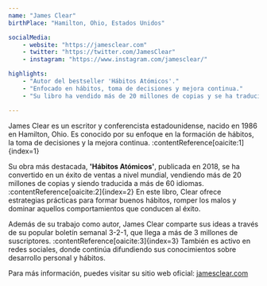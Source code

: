 ```yaml
---
name: "James Clear"
birthPlace: "Hamilton, Ohio, Estados Unidos"

socialMedia:
    - website: "https://jamesclear.com"
    - twitter: "https://twitter.com/JamesClear"
    - instagram: "https://www.instagram.com/jamesclear/"

highlights: 
    - "Autor del bestseller 'Hábitos Atómicos'."
    - "Enfocado en hábitos, toma de decisiones y mejora continua."
    - "Su libro ha vendido más de 20 millones de copias y se ha traducido a más de 60 idiomas."

---
```

James Clear es un escritor y conferencista estadounidense, nacido en 1986 en Hamilton, Ohio. Es conocido por su enfoque en la formación de hábitos, la toma de decisiones y la mejora continua. :contentReference[oaicite:1]{index=1}

Su obra más destacada, **'Hábitos Atómicos'**, publicada en 2018, se ha convertido en un éxito de ventas a nivel mundial, vendiendo más de 20 millones de copias y siendo traducida a más de 60 idiomas. :contentReference[oaicite:2]{index=2} En este libro, Clear ofrece estrategias prácticas para formar buenos hábitos, romper los malos y dominar aquellos comportamientos que conducen al éxito.

Además de su trabajo como autor, James Clear comparte sus ideas a través de su popular boletín semanal 3-2-1, que llega a más de 3 millones de suscriptores. :contentReference[oaicite:3]{index=3} También es activo en redes sociales, donde continúa difundiendo sus conocimientos sobre desarrollo personal y hábitos.

Para más información, puedes visitar su sitio web oficial: [jamesclear.com](https://jamesclear.com)
